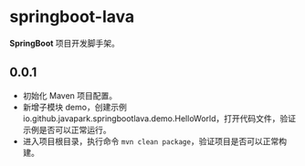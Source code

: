 # springboot-lava

**SpringBoot** 项目开发脚手架。

## 0.0.1

- 初始化 Maven 项目配置。
- 新增子模块 demo，创建示例 io.github.javapark.springbootlava.demo.HelloWorld，打开代码文件，验证示例是否可以正常运行。
- 进入项目根目录，执行命令 `mvn clean package`，验证项目是否可以正常构建。
